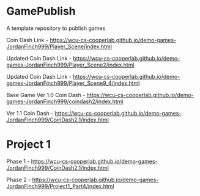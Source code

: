 # GamePublish
A template repository to publish games

Coin Dash Link - https://wcu-cs-cooperlab.github.io/demo-games-JordanFinch999/Player_Scene/index.html

Updated Coin Dash Link - https://wcu-cs-cooperlab.github.io/demo-games-JordanFinch999/Player_Scene2/index.html

Updated Coin Dash Link - https://wcu-cs-cooperlab.github.io/demo-games-JordanFinch999/Player_Scene9_4/index.html

Base Game Ver 1.0 Coin Dash - https://wcu-cs-cooperlab.github.io/demo-games-JordanFinch999/coindash2/index.html

Ver 1.1 Coin Dash - https://wcu-cs-cooperlab.github.io/demo-games-JordanFinch999/CoinDash2.1/index.html


# Project 1

Phase 1 - https://wcu-cs-cooperlab.github.io/demo-games-JordanFinch999/CoinDash2.1/index.html

Phase 2 - https://wcu-cs-cooperlab.github.io/demo-games-JordanFinch999/Project1_Part4/index.html
